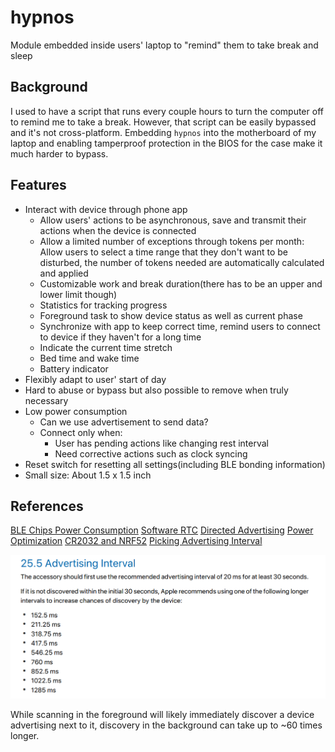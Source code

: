 # hypnos

Module embedded inside users' laptop to "remind" them to take break and sleep

## Background

I used to have a script that runs every couple hours to turn the computer off to remind me to take a break. However, that script can be easily bypassed and it's not cross-platform. Embedding ```hypnos``` into the motherboard of my laptop and enabling tamperproof protection in the BIOS for the case make it much harder to bypass.

## Features

- Interact with device through phone app
    - Allow users' actions to be asynchronous, save and transmit their actions when the device is connected
    - Allow a limited number of exceptions through tokens per month: Allow users to select a time range that they don't want to be disturbed, the number of tokens needed are automatically calculated and applied
    - Customizable work and break duration(there has to be an upper and lower limit though)
    - Statistics for tracking progress
    - Foreground task to show device status as well as current phase
    - Synchronize with app to keep correct time, remind users to connect to device if they haven't for a long time
    - Indicate the current time stretch
    - Bed time and wake time
    - Battery indicator
- Flexibly adapt to user' start of day
- Hard to abuse or bypass but also possible to remove when truly necessary
- Low power consumption
    - Can we use advertisement to send data?
    - Connect only when:
      - User has pending actions like changing rest interval
      - Need corrective actions such as clock syncing
- Reset switch for resetting all settings(including BLE bonding information)
- Small size: About 1.5 x 1.5 inch

## References

[BLE Chips Power Consumption](https://www.argenox.com/library/bluetooth-low-energy/bluetooth-le-chipset-guide-2019/#ble-device-comparison)
[Software RTC](https://github.com/NordicPlayground/nrf5-calendar-example)
[Directed Advertising](https://devzone.nordicsemi.com/f/nordic-q-a/39950/directed-advertising---how-to-make-it-work)
[Power Optimization](https://www.argenox.com/library/bluetooth-low-energy/ble-advertising-primer/)
[CR2032 and NRF52](https://devzone.nordicsemi.com/f/nordic-q-a/36982/cr2032-coin-cell-battery-life-estimation-with-nrf52-as-beacon)
[Picking Advertising Interval](https://www.beaconzone.co.uk/ibeaconadvertisinginterval)

![](image/2020-04-10-20-41-07.png)

While scanning in the foreground will likely immediately discover a device advertising next to it, discovery in the background can take up to ~60 times longer.

